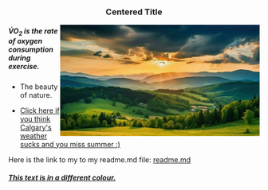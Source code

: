 ### <p align="center"> Centered Title </p>

<p> <img align="right" width="400" height "300" src="https://github.com/ABarpaga/KNES381/blob/main/mountain-countryside-landscape-at-sunset-dramatic-sky-over-a-distant-valley-green-fields-and-trees-on-hill-beautiful-natural-landscapes-of-the-carpathians-generative-ai-variation-8-photo.jpg" </p>

##### <p align=left> <span>V&#775;</span>O<sub>2</sub> is the rate of oxygen consumption during exercise. </p>
* The beauty of nature.
+ [Click here if you think Calgary's weather sucks and you miss summer :)](https://github.com/ABarpaga/KNES381/blob/main/35072573-beautiful-bright-day-summer-scenery-lake-and-trees.jpg)

Here is the link to my to my readme.md file: [readme.md](https://github.com/ABarpaga/KNES381/blob/main/readme.md)

##### [This text is in a different colour.]()

